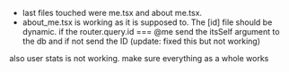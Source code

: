 -  last files touched were me.tsx and about me.tsx.
-  about_me.tsx is working as it is supposed to. The [id] file should be dynamic. if the router.query.id === @me send the itsSelf argument to the db and if not send the ID (update: fixed this but not working)

also user stats is not working. make sure everything as a whole works

